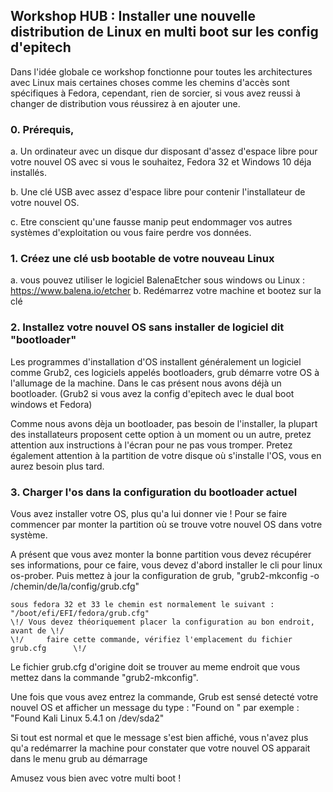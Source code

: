 ## Workshop HUB : Installer une nouvelle distribution de Linux en multi boot sur les config d'epitech
  
  Dans l'idée globale ce workshop fonctionne pour toutes les architectures avec Linux mais certaines choses
  comme les chemins d'accès sont spécifiques à Fedora, cependant, rien de sorcier, si vous avez reussi à changer
  de distribution vous réussirez à en ajouter une.

### 0. Prérequis,
  a. Un ordinateur avec un disque dur disposant d'assez d'espace libre pour votre nouvel OS
     avec si vous le souhaitez, Fedora 32 et Windows 10 déja installés.
    
  b. Une clé USB avec assez d'espace libre pour contenir l'installateur de votre nouvel OS.
  
  c. Etre conscient qu'une fausse manip peut endommager vos autres systèmes d'exploitation ou vous faire perdre vos données.

### 1. Créez une clé usb bootable de votre nouveau Linux
  a. vous pouvez utiliser le logiciel BalenaEtcher sous windows ou Linux : https://www.balena.io/etcher
  b. Redémarrez votre machine et bootez sur la clé
  
### 2. Installez votre nouvel OS sans installer de logiciel dit "bootloader"

  Les programmes d'installation d'OS installent généralement un logiciel comme Grub2, ces logiciels appelés bootloaders,
  grub démarre votre OS à l'allumage de la machine. Dans le cas présent nous avons déjà un bootloader.
  (Grub2 si vous avez la config d'epitech avec le dual boot windows et Fedora)
  
  Comme nous avons dèja un bootloader, pas besoin de l'installer, la plupart des installateurs proposent cette option à un moment ou un autre,
  pretez attention aux instructions à l'écran pour ne pas vous tromper. Pretez également attention à la partition de votre disque où s'installe l'OS,
  vous en aurez besoin plus tard.
  
### 3. Charger l'os dans la configuration du bootloader actuel
  Vous avez installer votre OS, plus qu'a lui donner vie !
  Pour se faire commencer par monter la partition où se trouve votre nouvel OS dans votre système.
 
  A présent que vous avez monter la bonne partition vous devez récupérer ses informations, pour ce faire,
  vous devez d'abord installer le cli pour linux os-prober.
  Puis mettez à jour la configuration de grub,
    "grub2-mkconfig -o /chemin/de/la/config/grub.cfg"
    
    sous fedora 32 et 33 le chemin est normalement le suivant : "/boot/efi/EFI/fedora/grub.cfg"
    \!/ Vous devez théoriquement placer la configuration au bon endroit, avant de \!/
    \!/     faire cette commande, vérifiez l'emplacement du fichier grub.cfg      \!/
    
  Le fichier grub.cfg d'origine doit se trouver au meme endroit que vous mettez dans la commande "grub2-mkconfig".
  
  Une fois que vous avez entrez la commande, Grub est sensé detecté votre nouvel OS et afficher un message du type :
  "Found <Nom de votre nouvel OS> on <la partition du nouvel OS>"
  par exemple : "Found Kali Linux 5.4.1 on /dev/sda2"
  
  Si tout est normal et que le message s'est bien affiché, vous n'avez plus qu'a redémarrer la machine
  pour constater que votre nouvel OS apparait dans le menu grub au démarrage
 
 Amusez vous bien avec votre multi boot !
